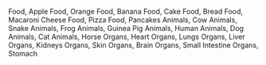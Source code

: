 Food, Apple
Food, Orange
Food, Banana
Food, Cake
Food, Bread
Food, Macaroni Cheese
Food, Pizza
Food, Pancakes
Animals, Cow
Animals, Snake
Animals, Frog
Animals, Guinea Pig
Animals, Human
Animals, Dog
Animals, Cat
Animals, Horse
Organs, Heart
Organs, Lungs
Organs, Liver
Organs, Kidneys
Organs, Skin
Organs, Brain
Organs, Small Intestine
Organs, Stomach